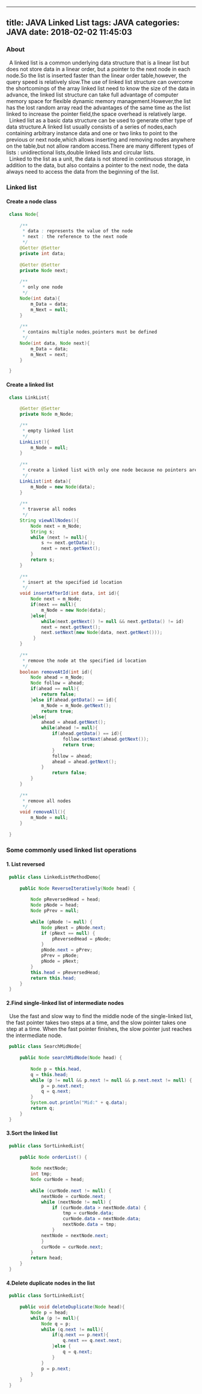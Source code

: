 -----------------------
title: JAVA Linked List
tags: JAVA
categories: JAVA
date: 2018-02-02 11:45:03
-----------------------

### About

&nbsp;&nbsp;A linked list is a common underlying data structure that is a linear list but does not store data in a linear order, but a pointer to the next node in each node.So the list is inserted faster than the linear order table,however, the query speed is relatively slow.The use of linked list structure can overcome the shortcomings of the array linked list need to know the size of the data in advance, the linked list structure can take full advantage of computer memory space for flexible dynamic memory management.However,the list has the lost random array read the advantages of the same time as the list linked to increase the pointer field,the space overhead is relatively large.   
&nbsp;&nbsp;Linked list as a basic data structure can be used to generate other type of data structure.A linked list usually consists of a series of nodes,each containing arbitrary instance data and one or two links to point to the previous or next node,which allows inserting and removing nodes anywhere on the table,but not allow random access.There are many different types of lists : unidirectional lists,double linked lists and circular lists.   
&nbsp;&nbsp;Linked to the list as a unit, the data is not stored in continuous storage, in addition to the data, but also contains a pointer to the next node, the data always need to access the data from the beginning of the list.   

### Linked list
#### Create a node class   
   ```java
    class Node{
    
        /**
         * data : represents the value of the node
         * next : the reference to the next node
         */
        @Getter @Setter
        private int data;
        
        @Getter @Setter
        private Node next;
        
        /**
         * only one node
         */
        Node(int data){
            m_Data = data;
            m_Next = null;
        }
        
        /**
         * contains multiple nodes,pointers must be defined
         */
        Node(int data, Node next){
            m_Data = data;
            m_Next = next;
        }

    }
   ```
#### Create a linked list
   ```java
    class LinkList{
    
        @Getter @Setter
        private Node m_Node;
   
        /**
         * empty linked list
         */
        LinkList(){
            m_Node = null;
        }
        
        /**
         * create a linked list with only one node because no pointers are declared
         */
        LinkList(int data){
            m_Node = new Node(data);
        }
        
        /**
         * traverse all nodes
         */
        String viewAllNodes(){
            Node next = m_Node;
            String s;
            while (next != null){
                s += next.getData();
                next = next.getNext();              
            }
            return s;
        }
        
        /**
         * insert at the specified id location
         */
        void insertAfterId(int data, int id){
            Node next = m_Node;
            if(next == null){
                m_Node = new Node(data);
            }else{
                while(next.getNext() != null && next.getData() != id)
                next = next.getNext();
                next.setNext(new Node(data, next.getNext()));
             }
        }
        
        /**
         * remove the node at the specified id location
         */
        boolean removeAtId(int id){
            Node ahead = m_Node;
            Node follow = ahead;
            if(ahead == null){
                return false;
            }else if(ahead.getData() == id){
                m_Node = m_Node.getNext();
                return true;
            }else{
                ahead = ahead.getNext();
                while(ahead != null){
                    if(ahead.getData() == id){
                        follow.setNext(ahead.getNext());
                        return true;
                    }
                    follow = ahead;
                    ahead = ahead.getNext();
                }
                    return false;
            }
        }
        
        /**
         * remove all nodes
         */
        void removeAll(){
            m_Node = null;
        }
        
    }
   ```
### Some commonly used linked list operations

#### 1. List reversed 
   ```java
    public class LinkedListMethodDemo{
      
        public Node ReverseIteratively(Node head) {
            
            Node pReversedHead = head;
            Node pNode = head;
            Node pPrev = null;
            
            while (pNode != null) {
                Node pNext = pNode.next;
                if (pNext == null) {
                    pReversedHead = pNode;
                }
                pNode.next = pPrev;
                pPrev = pNode;
                pNode = pNext;
            }
            this.head = pReversedHead;
            return this.head;
        }
    }
   ```
#### 2.Find single-linked list of intermediate nodes

&nbsp;&nbsp;Use the fast and slow way to find the middle node of the single-linked list, the fast pointer takes two steps at a time, and the slow pointer takes one step at a time. When the fast pointer finishes, the slow pointer just reaches the intermediate node.
   ```java
    public class SearchMidNode{
       
        public Node searchMidNode(Node head) {
            
            Node p = this.head, 
            q = this.head;
            while (p != null && p.next != null && p.next.next != null) {
                p = p.next.next;
                q = q.next;
            }
            System.out.println("Mid:" + q.data);
            return q;
        }
    }
   ```
#### 3.Sort the linked list
   ```java
    public class SortLinkedList{
    
        public Node orderList() {
            
            Node nextNode;
            int tmp;
            Node curNode = head;
            
            while (curNode.next != null) {
                nextNode = curNode.next;
                while (nextNode != null) {
                    if (curNode.data > nextNode.data) {
                        tmp = curNode.data;
                        curNode.data = nextNode.data;
                        nextNode.data = tmp;
                    }
                nextNode = nextNode.next;
                }
                curNode = curNode.next;
            }
            return head;
        }
    }
   ```
#### 4.Delete duplicate nodes in the list
   ```java
    public class SortLinkedList{
    
        public void deleteDuplicate(Node head){
            Node p = head;
            while (p != null){
                Node q = p;
                while (q.next != null){
                    if(q.next == p.next){
                        q.next == q.next.next;
                    }else {
                        q = q.next;
                    }
                }
                p = p.next;
            }
        }
    }
   ```